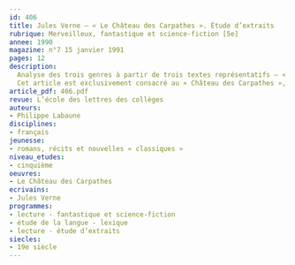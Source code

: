 ```yaml
---
id: 406
title: Jules Verne – « Le Château des Carpathes ». Étude d’extraits 
rubrique: Merveilleux, fantastique et science-fiction [5e]
annee: 1990
magazine: n°7 15 janvier 1991
pages: 12
description: 
  Analyse des trois genres à partir de trois textes représentatifs – « Les Souhaits ridicules », un conte de Perrault, « La Patte de singe », une nouvelle de Jacobs, et « Le Château des Carpathes », roman de Jules Verne…
  Cet article est exclusivement consacré au « Château des Carpathes », suivi d’une « étude de texte » et d’« exercices de style » destinés aux élèves. Travail de vocabulaire à partir de deux mots clés du roman de Jules Verne – « téléphone » et « diable ».
article_pdf: 406.pdf
revue: L’école des lettres des collèges
auteurs:
- Philippe Labaune
disciplines:
- français
jeunesse:
- romans, récits et nouvelles « classiques »
niveau_etudes:
- cinquième
oeuvres:
- Le Château des Carpathes
ecrivains:
- Jules Verne
programmes:
- lecture - fantastique et science-fiction
- étude de la langue - lexique
- lecture - étude d’extraits
siecles:
- 19e siècle
---
```

